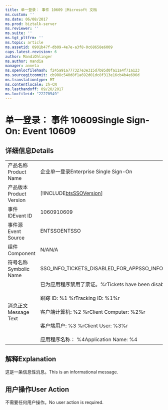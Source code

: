 ```yaml
---
title: 单一登录： 事件 10609 |Microsoft 文档
ms.custom: ''
ms.date: 06/08/2017
ms.prod: biztalk-server
ms.reviewer: ''
ms.suite: ''
ms.tgt_pltfrm: ''
ms.topic: article
ms.assetid: 0901b47f-db09-4e7e-a3f8-0c68658e6009
caps.latest.revision: 6
author: MandiOhlinger
ms.author: mandia
manager: anneta
ms.openlocfilehash: f245a91a777327e3e315d7b85d0fa11a4f71a123
ms.sourcegitcommit: cb908c540d8f1a692d01dc8f313e16cb4b4e696d
ms.translationtype: MT
ms.contentlocale: zh-CN
ms.lasthandoff: 09/20/2017
ms.locfileid: "22270549"
---
```

# <a name="single-sign-on-event-10609"></a><span data-ttu-id="06123-102">单一登录： 事件 10609</span><span class="sxs-lookup"><span data-stu-id="06123-102">Single Sign-On: Event 10609</span></span>
## <a name="details"></a><span data-ttu-id="06123-103">详细信息</span><span class="sxs-lookup"><span data-stu-id="06123-103">Details</span></span>  
  
|||  
|-|-|  
|<span data-ttu-id="06123-104">产品名称</span><span class="sxs-lookup"><span data-stu-id="06123-104">Product Name</span></span>|<span data-ttu-id="06123-105">企业单一登录</span><span class="sxs-lookup"><span data-stu-id="06123-105">Enterprise Single Sign-On</span></span>|  
|<span data-ttu-id="06123-106">产品版本</span><span class="sxs-lookup"><span data-stu-id="06123-106">Product Version</span></span>|[!INCLUDE[btsSSOVersion](../includes/btsssoversion-md.md)]|  
|<span data-ttu-id="06123-107">事件 ID</span><span class="sxs-lookup"><span data-stu-id="06123-107">Event ID</span></span>|<span data-ttu-id="06123-108">10609</span><span class="sxs-lookup"><span data-stu-id="06123-108">10609</span></span>|  
|<span data-ttu-id="06123-109">事件源</span><span class="sxs-lookup"><span data-stu-id="06123-109">Event Source</span></span>|<span data-ttu-id="06123-110">ENTSSO</span><span class="sxs-lookup"><span data-stu-id="06123-110">ENTSSO</span></span>|  
|<span data-ttu-id="06123-111">组件</span><span class="sxs-lookup"><span data-stu-id="06123-111">Component</span></span>|<span data-ttu-id="06123-112">N/A</span><span class="sxs-lookup"><span data-stu-id="06123-112">N/A</span></span>|  
|<span data-ttu-id="06123-113">符号名称</span><span class="sxs-lookup"><span data-stu-id="06123-113">Symbolic Name</span></span>|<span data-ttu-id="06123-114">SSO_INFO_TICKETS_DISABLED_FOR_APP</span><span class="sxs-lookup"><span data-stu-id="06123-114">SSO_INFO_TICKETS_DISABLED_FOR_APP</span></span>|  
|<span data-ttu-id="06123-115">消息正文</span><span class="sxs-lookup"><span data-stu-id="06123-115">Message Text</span></span>|<span data-ttu-id="06123-116">已为应用程序禁用了票证。%r</span><span class="sxs-lookup"><span data-stu-id="06123-116">Tickets have been disabled for the application.%r</span></span><br /><br /> <span data-ttu-id="06123-117">跟踪 ID: %1 %r</span><span class="sxs-lookup"><span data-stu-id="06123-117">Tracking ID: %1%r</span></span><br /><br /> <span data-ttu-id="06123-118">客户端计算机: %2 %r</span><span class="sxs-lookup"><span data-stu-id="06123-118">Client Computer: %2%r</span></span><br /><br /> <span data-ttu-id="06123-119">客户端用户: %3 %r</span><span class="sxs-lookup"><span data-stu-id="06123-119">Client User: %3%r</span></span><br /><br /> <span data-ttu-id="06123-120">应用程序名称： %4</span><span class="sxs-lookup"><span data-stu-id="06123-120">Application Name: %4</span></span>|  
  
## <a name="explanation"></a><span data-ttu-id="06123-121">解释</span><span class="sxs-lookup"><span data-stu-id="06123-121">Explanation</span></span>  
 <span data-ttu-id="06123-122">这是一条信息性消息。</span><span class="sxs-lookup"><span data-stu-id="06123-122">This is an informational message.</span></span>  
  
## <a name="user-action"></a><span data-ttu-id="06123-123">用户操作</span><span class="sxs-lookup"><span data-stu-id="06123-123">User Action</span></span>  
 <span data-ttu-id="06123-124">不需要任何用户操作。</span><span class="sxs-lookup"><span data-stu-id="06123-124">No user action is required.</span></span>